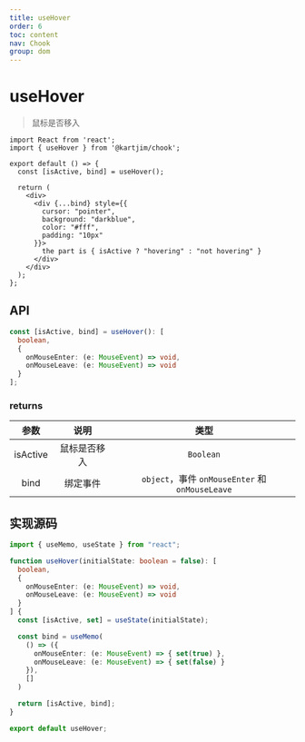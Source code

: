 ```yaml
---
title: useHover
order: 6
toc: content
nav: Chook
group: dom
---
```

# useHover

> 鼠标是否移入

```tsx
import React from 'react';
import { useHover } from '@kartjim/chook';

export default () => {
  const [isActive, bind] = useHover();

  return (
    <div>
      <div {...bind} style={{
        cursor: "pointer",
        background: "darkblue",
        color: "#fff",
        padding: "10px"
      }}>
        the part is { isActive ? "hovering" : "not hovering" }
      </div>
    </div>
  );
};
```

## API
```ts
const [isActive, bind] = useHover(): [
  boolean,
  {
    onMouseEnter: (e: MouseEvent) => void,
    onMouseLeave: (e: MouseEvent) => void
  }
];
```

### returns
|   参数   |     说明     |                 类型                 |
| :------: | :----------: | :----------------------------------: |
| isActive | 鼠标是否移入 |              `Boolean`               |
|   bind   |   绑定事件   | `object`，事件 `onMouseEnter` 和 `onMouseLeave` |

## 实现源码
```ts
import { useMemo, useState } from "react";

function useHover(initialState: boolean = false): [
  boolean,
  {
    onMouseEnter: (e: MouseEvent) => void,
    onMouseLeave: (e: MouseEvent) => void
  }
] {
  const [isActive, set] = useState(initialState);

  const bind = useMemo(
    () => ({
      onMouseEnter: (e: MouseEvent) => { set(true) },
      onMouseLeave: (e: MouseEvent) => { set(false) }
    }),
    []
  )

  return [isActive, bind];
}

export default useHover;
```

